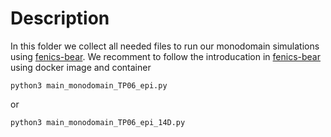 # Description

In this folder we collect all needed files to run our monodomain simulations using [fenics-bear](https://github.com/finsberg/fenics-beat). We recomment to follow the introducation in [fenics-bear](https://github.com/finsberg/fenics-beat) using docker image and container
```
python3 main_monodomain_TP06_epi.py
```
or 
```
python3 main_monodomain_TP06_epi_14D.py
```
